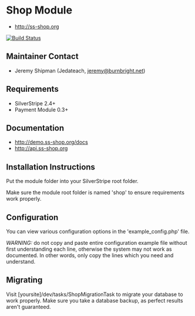 # Shop Module

 * http://ss-shop.org
 
[![Build Status](https://secure.travis-ci.org/burnbright/silverstripe-shop.png)](http://travis-ci.org/burnbright/silverstripe-shop)

## Maintainer Contact

 * Jeremy Shipman (Jedateach, jeremy@burnbright.net)

## Requirements

 * SilverStripe 2.4+
 * Payment Module 0.3+

## Documentation

 * http://demo.ss-shop.org/docs
 * http://api.ss-shop.org

## Installation Instructions

Put the module folder into your SilverStripe root folder.

Make sure the module root folder is named 'shop' to ensure requirements
work properly.

## Configuration

You can view various configuration options in the 'example_config.php' file.

*WARNING:* do not copy and paste entire configuration example file without
first understanding each line, otherwise the system may not work as documented.
In other words, only copy the lines which you need and understand.

## Migrating

Visit [yoursite]/dev/tasks/ShopMigrationTask to migrate your database to work properly.
Make sure you take a database backup, as perfect results aren't guaranteed.